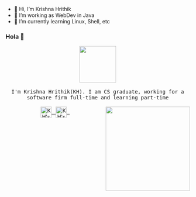 - 👋 Hi, I’m Krishna Hrithik
- 👀 I’m working as WebDev in Java
- 🌱 I’m currently learning Linux, Shell, etc

<!---
kh-2k/kh-2k is a ✨ special ✨ repository because its `README.md` (this file) appears on your GitHub profile.
You can click the Preview link to take a look at your changes.
--->
### Hola 👋

<p align="center">
  <img src="https://www.postoast.com/wp-content/uploads/2018/08/Iron-Man-GIF.gif" width="100px">
<br><br>
  <samp>
  I'm Krishna Hrithik(KH). I am CS graduate, working for a software firm full-time and learning part-time  
  </samp>
<br><br>
  <a href="https://www.hackerrank.com/gvskh_2k">
  <img align="center" alt="KH's Twitter" width="30px" src="https://cdn.jsdelivr.net/npm/simple-icons@v3/icons/hackerrank.svg" />&nbsp;&nbsp;
  </a>
  <a href="https://linkedin.com/in/kh-2k">
  <img align="center" alt="KH's Linkedin" width="30px" src="https://cdn.jsdelivr.net/npm/simple-icons@v3/icons/linkedin.svg" />&nbsp;&nbsp;
  </a>
  <img align='right' src="https://media.giphy.com/media/M9gbBd9nbDrOTu1Mqx/giphy.gif" width="230">
<br><br>
</p>
